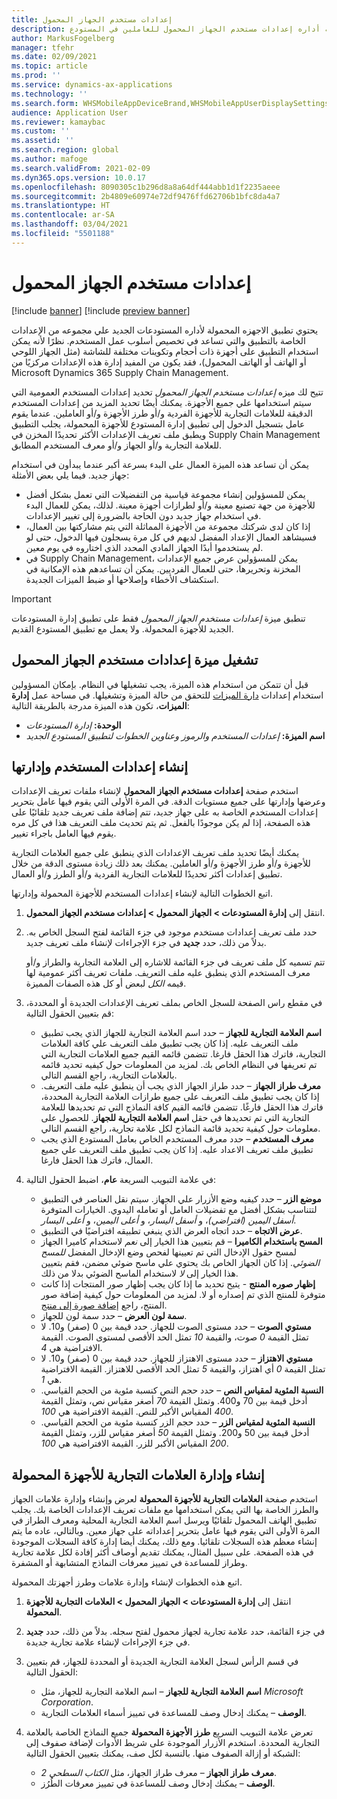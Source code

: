```yaml
---
title: إعدادات مستخدم الجهاز المحمول
description: يوضح هذا الموضوع كيفيه أداره إعدادات مستخدم الجهاز المحمول للعاملين في المستودع.
author: MarkusFogelberg
manager: tfehr
ms.date: 02/09/2021
ms.topic: article
ms.prod: ''
ms.service: dynamics-ax-applications
ms.technology: ''
ms.search.form: WHSMobileAppDeviceBrand,WHSMobileAppUserDisplaySettings
audience: Application User
ms.reviewer: kamaybac
ms.custom: ''
ms.assetid: ''
ms.search.region: global
ms.author: mafoge
ms.search.validFrom: 2021-02-09
ms.dyn365.ops.version: 10.0.17
ms.openlocfilehash: 8090305c1b296d8a8a64df444abb1d1f2235aeee
ms.sourcegitcommit: 2b4809e60974e72df9476ffd62706b1bfc8da4a7
ms.translationtype: HT
ms.contentlocale: ar-SA
ms.lasthandoff: 03/04/2021
ms.locfileid: "5501188"
---
```

# <a name="mobile-device-user-settings"></a>إعدادات مستخدم الجهاز المحمول

[!include [banner](../../includes/banner.md)]
[!include [preview banner](../includes/preview-banner.md)]

يحتوي تطبيق الاجهزه المحمولة لأداره المستودعات الجديد علي مجموعه من الإعدادات الخاصة بالتطبيق والتي تساعد في تخصيص أسلوب عمل المستخدم. نظرًا لأنه يمكن استخدام التطبيق على أجهزة ذات أحجام وتكوينات مختلفة للشاشة (مثل الجهاز اللوحي أو الهاتف أو الهاتف المحمول)، فقد يكون من المفيد إدارة هذه الإعدادات مركزيًا من Microsoft Dynamics 365 Supply Chain Management.

تتيح لك ميزه *إعدادات مستخدم الجهاز المحمول* تحديد إعدادات المستخدم العمومية التي سيتم استخدامها علي جميع الأجهزة. يمكنك أيضًا تحديد المزيد من إعدادات المستخدم الدقيقة للعلامات التجارية للأجهزة الفردية و/أو طرز الأجهزة و/أو العاملين. عندما يقوم عامل بتسجيل الدخول إلى تطبيق إدارة المستودع للأجهزة المحمولة، يجلب التطبيق ويطبق ملف تعريف الإعدادات الأكثر تحديدًا المخزن في Supply Chain Management للعلامة التجارية و/أو الجهاز و/أو معرف المستخدم المطابق.

يمكن أن تساعد هذه الميزة العمال على البدء بسرعة أكبر عندما يبدأون في استخدام جهاز جديد. فيما يلي بعض الأمثلة:

- يمكن للمسؤولين إنشاء مجموعة قياسية من التفضيلات التي تعمل بشكل أفضل للأجهزة من جهة تصنيع معينة و/أو لطرازات أجهزة معينة. لذلك، يمكن للعمال البدء في استخدام جهاز جديد دون الحاجة بالضرورة إلى تغيير الإعدادات.
- إذا كان لدى شركتك مجموعة من الأجهزة المماثلة التي يتم مشاركتها بين العمال، فسيشاهد العمال الإعداد المفضل لديهم في كل مرة يسجلون فيها الدخول، حتى لو لم يستخدموا أبدًا الجهاز المادي المحدد الذي اختاروه في يوم معين.
- في Supply Chain Management، يمكن للمسؤولين عرض جميع الإعدادات المخزنة وتحريرها، حتى للعمال الفرديين. يمكن أن تساعدهم هذه الإمكانية في استكشاف الأخطاء وإصلاحها أو ضبط الميزات الجديدة.

> [!IMPORTANT]
> تنطبق ميزة *إعدادات مستخدم الجهاز المحمول* فقط على تطبيق إدارة المستودعات الجديد للأجهزة المحمولة. ولا يعمل مع تطبيق المستودع القديم.

## <a name="turn-on-the-mobile-device-user-settings-feature"></a>تشغيل ميزة إعدادات مستخدم الجهاز المحمول

قبل أن تتمكن من استخدام هذه الميزة، يجب تشغيلها في النظام. بإمكان المسؤولين استخدام إعدادات [دارة الميزات](../../fin-ops-core/fin-ops/get-started/feature-management/feature-management-overview.md) للتحقق من حالة الميزة وتشغيلها. في مساحة عمل **إدارة الميزات**، تكون هذه الميزة مدرجة بالطريقة التالية:

- **الوحدة:** *إدارة المستودعات*
- **اسم الميزة:** *إعدادات المستخدم والرموز وعناوين الخطوات لتطبيق المستودع الجديد*

## <a name="create-and-manage-user-settings"></a>إنشاء إعدادات المستخدم وإدارتها

استخدم صفحة **إعدادات مستخدم الجهاز المحمول** لإنشاء ملفات تعريف الإعدادات وعرضها وإدارتها على جميع مستويات الدقة. في المرة الأولى التي يقوم فيها عامل بتحرير إعدادات المستخدم الخاصة به على جهاز جديد، تتم إضافة ملف تعريف جديد تلقائيًا على هذه الصفحة، إذا لم يكن موجودًا بالفعل. ثم يتم تحديث ملف التعريف هذا في كل مره يقوم فيها العامل باجراء تغيير.

يمكنك أيضًا تحديد ملف تعريف الإعدادات الذي ينطبق على جميع العلامات التجارية للأجهزة و/أو طرز الأجهزة و/أو العاملين. يمكنك بعد ذلك زيادة مستوى الدقة من خلال تطبيق إعدادات أكثر تحديدًا للعلامات التجارية الفردية و/أو الطرز و/أو العمال.

اتبع الخطوات التالية لإنشاء إعدادات المستخدم للأجهزة المحمولة وإدارتها.

1. انتقل إلى **إدارة المستودعات \> الجهاز المحمول \> إعدادات مستخدم الجهاز المحمول**.
1. حدد ملف تعريف إعدادات مستخدم موجود في جزء القائمة لفتح السجل الخاص به. بدلاً من ذلك، حدد **جديد** في جزء الإجراءات لإنشاء ملف تعريف جديد.

    تتم تسميه كل ملف تعريف في جزء القائمة للاشاره إلى العلامة التجارية والطراز و/أو معرف المستخدم الذي ينطبق عليه ملف التعريف. ملفات تعريف أكثر عمومية لها قيمه *الكل* لبعض أو كل هذه الصفات المميزة.

1. في مقطع راس الصفحة للسجل الخاص بملف تعريف الإعدادات الجديدة أو المحددة، قم بتعيين الحقول التالية:

    - **اسم العلامة التجارية للجهاز** – حدد اسم العلامة التجارية للجهاز الذي يجب تطبيق ملف التعريف عليه. إذا كان يجب تطبيق ملف التعريف علي كافة العلامات التجارية، فاترك هذا الحقل فارغا. تتضمن قائمه القيم جميع العلامات التجارية التي تم تعريفها في النظام الخاص بك. لمزيد من المعلومات حول كيفيه تحديد قائمه بالعلامات التجارية، راجع القسم التالي.
    - **معرف طراز الجهاز** – حدد طراز الجهاز الذي يجب أن ينطبق عليه ملف التعريف. إذا كان يجب تطبيق ملف التعريف على جميع طرازات العلامة التجارية المحددة، فاترك هذا الحقل فارغًا. تتضمن قائمه القيم كافة النماذج التي تم تحديدها للعلامة التجارية التي تم تحديدها في حقل **اسم العلامة التجارية للجهاز**. للحصول على معلومات حول كيفية تحديد قائمة النماذج لكل علامة تجارية، راجع القسم التالي.
    - **معرف المستخدم** – حدد معرف المستخدم الخاص بعامل المستودع الذي يجب تطبيق ملف تعريف الاعداد عليه. إذا كان يجب تطبيق ملف التعريف علي جميع العمال، فاترك هذا الحقل فارغا.

1. في علامة التبويب السريعة **عام**، اضبط الحقول التالية:

    - **موضع الزر** – حدد كيفيه وضع الأزرار علي الجهاز. سيتم نقل العناصر في التطبيق لتتناسب بشكل أفضل مع تفضيلات العامل أو تعامله اليدوي. الخيارات المتوفرة *أسفل اليمين (افتراضي)*، و *أسفل اليسار*، و *أعلى اليمين*، و *أعلى اليسار*.
    - **عرض الاتجاه** – حدد اتجاه العرض الذي ينبغي تطبيقه افتراضيًا في التطبيق.
    - **المسح باستخدام الكاميرا** – قم بتعيين هذا الخيار إلى *نعم* لاستخدام كاميرا الجهاز لمسح حقول الإدخال التي تم تعيينها لفحص وضع الإدخال المفضل *للمسح الضوئي*. إذا كان الجهاز الخاص بك يحتوي علي ماسح ضوئي مضمن، فقم بتعيين هذا الخيار إلى *لا* لاستخدام الماسح الضوئي بدلا من ذلك.
    - **إظهار صوره المنتج** - يتيح تحديد ما إذا كان يجب إظهار صور المنتجات إذا كانت متوفرة للمنتج الذي تم إصداره أو لا. لمزيد من المعلومات حول كيفية إضافة صور المنتج، راجع [إضافة صورة إلى منتج](../pim/tasks/add-image-product.md).
    - **سمة لون العرض** – حدد سمة لون للجهاز.
    - **مستوي الصوت** – حدد مستوى الصوت للجهاز. حدد قيمة بين 0 (صفر) و10. لا تمثل القيمة *0* صوت، والقيمة *10* تمثل الحد الأقصى لمستوى الصوت. القيمة الافتراضية هي *4*.
    - **مستوي الاهتزاز** – حدد مستوى الاهتزاز للجهاز. حدد قيمة بين 0 (صفر) و10. لا تمثل القيمة *0* أي اهتزاز، والقيمة *5* تمثل الحد الأقصى للاهتزاز. القيمة الافتراضية هي *1*.
    - **النسبة المئوية لمقياس النص** – حدد حجم النص كنسبة مئوية من الحجم القياسي. أدخل قيمة بين 70 و400. وتمثل القيمة *70* أصغر مقياس نص، وتمثل القيمة *400* المقياس الأكبر للنص. القيمة الافتراضية هي *100*.
    - **النسبة المئوية لمقياس الزر** – حدد حجم الزر كنسبة مئوية من الحجم القياسي. أدخل قيمة بين 50 و200. وتمثل القيمة *50* أصغر مقياس للزر، وتمثل القيمة *200* المقياس الأكبر للزر. القيمة الافتراضية هي *100*.

## <a name="create-and-manage-mobile-device-brands"></a>إنشاء وإدارة العلامات التجارية للأجهزة المحمولة

استخدم صفحة **العلامات التجارية للأجهزة المحمولة** لعرض وإنشاء وإدارة علامات الجهاز والطرز الخاصة بها التي يمكن استخدامها مع ملفات تعريف الإعدادات الخاصة بك. يجلب تطبيق الهاتف المحمول تلقائيًا ويرسل اسم العلامة التجارية المحلية ومعرف الطراز في المرة الأولى التي يقوم فيها عامل بتحرير إعداداته على جهاز معين. وبالتالي، عاده ما يتم إنشاء معظم هذه السجلات تلقائيا. ومع ذلك، يمكنك أيضا إدارة كافة السجلات الموجودة في هذه الصفحة. على سبيل المثال، يمكنك تقديم أوصاف أكثر إفادة لكل علامة تجارية وطراز للمساعدة في تمييز معرفات النماذج المتشابهة أو المشفرة.

اتبع هذه الخطوات لإنشاء وإدارة علامات وطرز أجهزتك المحمولة.

1. انتقل إلى **إدارة المستودعات \> الجهاز المحمول \> العلامات التجارية للأجهزة المحمولة**.
1. في جزء القائمة، حدد علامة تجارية لجهاز محمول لفتح سجله. بدلاً من ذلك، حدد **جديد** في جزء الإجراءات لإنشاء علامة تجارية جديدة.
1. في قسم الرأس لسجل العلامة التجارية الجديدة أو المحددة للجهاز، قم بتعيين الحقول التالية:

    - **اسم العلامة التجارية للجهاز** – اسم العلامة التجارية للجهاز، مثل *Microsoft Corporation*.
    - **الوصف** – يمكنك إدخال وصف للمساعدة في تمييز أسماء العلامات التجارية.

1. تعرض علامة التبويب السريع **طرز الأجهزة المحمولة** جميع النماذج الخاصة بالعلامة التجارية المحددة. استخدم الأزرار الموجودة على شريط الأدوات لإضافة صفوف إلى الشبكة أو إزالة الصفوف منها. بالنسبة لكل صف، يمكنك بتعيين الحقول التالية:

    - **معرف طراز الجهاز** – معرف طراز الجهاز، مثل *الكتاب السطحي 2*.
    - **الوصف** – يمكنك إدخال وصف للمساعدة في تمييز معرفات الطُرُز.
